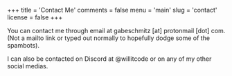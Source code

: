 +++
title = 'Contact Me'
comments = false
menu = 'main'
slug = 'contact'
license = false
+++

You can contact me through email at gabeschmitz [at] protonmail [dot] com. (Not a mailto link or typed out normally to hopefully dodge some of the spambots).

I can also be contacted on Discord at @willitcode or on any of my other social medias.
